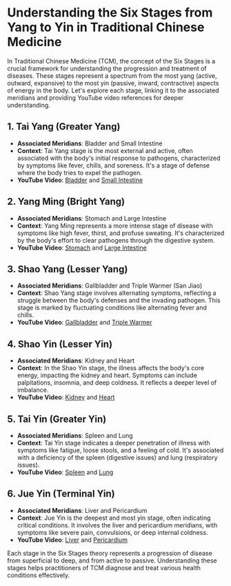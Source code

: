 # Understanding the Six Stages from Yang to Yin in Traditional Chinese Medicine

In Traditional Chinese Medicine (TCM), the concept of the Six Stages is a crucial framework for understanding the progression and treatment of diseases. These stages represent a spectrum from the most yang (active, outward, expansive) to the most yin (passive, inward, contractive) aspects of energy in the body. Let's explore each stage, linking it to the associated meridians and providing YouTube video references for deeper understanding.

## 1. Tai Yang (Greater Yang)
- **Associated Meridians**: Bladder and Small Intestine
- **Context**: Tai Yang stage is the most external and active, often associated with the body's initial response to pathogens, characterized by symptoms like fever, chills, and soreness. It's a stage of defense where the body tries to expel the pathogen.
- **YouTube Video**: [Bladder](https://www.youtube.com/shorts/YxYeOYOLOFU) and [Small Intestine](https://www.youtube.com/shorts/fBVBru2jWng)

## 2. Yang Ming (Bright Yang)
- **Associated Meridians**: Stomach and Large Intestine
- **Context**: Yang Ming represents a more intense stage of disease with symptoms like high fever, thirst, and profuse sweating. It's characterized by the body's effort to clear pathogens through the digestive system.
- **YouTube Video**: [Stomach](https://www.youtube.com/shorts/9nW75BMo2ro) and [Large Intestine](https://www.youtube.com/shorts/8_tch8dJEFo)

## 3. Shao Yang (Lesser Yang)
- **Associated Meridians**: Gallbladder and Triple Warmer (San Jiao)
- **Context**: Shao Yang stage involves alternating symptoms, reflecting a struggle between the body's defenses and the invading pathogen. This stage is marked by fluctuating conditions like alternating fever and chills.
- **YouTube Video**: [Gallbladder](https://www.youtube.com/shorts/jI__2oWxXgw) and [Triple Warmer](https://www.youtube.com/shorts/70PVIZKGcAk)

## 4. Shao Yin (Lesser Yin)
- **Associated Meridians**: Kidney and Heart
- **Context**: In the Shao Yin stage, the illness affects the body's core energy, impacting the kidney and heart. Symptoms can include palpitations, insomnia, and deep coldness. It reflects a deeper level of imbalance.
- **YouTube Video**: [Kidney](https://www.youtube.com/shorts/2piLY3FAGBM) and [Heart](https://www.youtube.com/shorts/r3ADOU1PkN8)

## 5. Tai Yin (Greater Yin)
- **Associated Meridians**: Spleen and Lung
- **Context**: Tai Yin stage indicates a deeper penetration of illness with symptoms like fatigue, loose stools, and a feeling of cold. It's associated with a deficiency of the spleen (digestive issues) and lung (respiratory issues).
- **YouTube Video**: [Spleen](https://www.youtube.com/shorts/L32CJA18znQ) and [Lung](https://www.youtube.com/shorts/dF3mO9DRvKY)

## 6. Jue Yin (Terminal Yin)
- **Associated Meridians**: Liver and Pericardium
- **Context**: Jue Yin is the deepest and most yin stage, often indicating critical conditions. It involves the liver and pericardium meridians, with symptoms like severe pain, convulsions, or deep internal coldness.
- **YouTube Video**: [Liver](https://www.youtube.com/watch?v=WasBYq0jiIE) and [Pericardium](https://www.youtube.com/shorts/Fom_5wwcj94)

Each stage in the Six Stages theory represents a progression of disease from superficial to deep, and from active to passive. Understanding these stages helps practitioners of TCM diagnose and treat various health conditions effectively.
